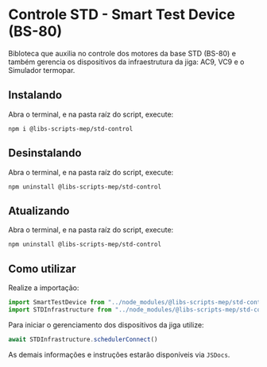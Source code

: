 # Controle STD - Smart Test Device (BS-80)

Bibloteca que auxilia no controle dos motores da base STD (BS-80) e também gerencia os dispositivos da infraestrutura da jiga: AC9, VC9 e o Simulador termopar.

## Instalando

Abra o terminal, e na pasta raíz do script, execute:

```
npm i @libs-scripts-mep/std-control
```

## Desinstalando

Abra o terminal, e na pasta raíz do script, execute:

```
npm uninstall @libs-scripts-mep/std-control
```

## Atualizando

Abra o terminal, e na pasta raíz do script, execute:

```
npm uninstall @libs-scripts-mep/std-control
```

## Como utilizar

Realize a importação:

```js
import SmartTestDevice from "../node_modules/@libs-scripts-mep/std-control/std-control.js"
import STDInfrastructure from "../node_modules/@libs-scripts-mep/std-control/std-infra.js"
```

Para iniciar o gerenciamento dos dispositivos da jiga utilize:

```js 
await STDInfrastructure.schedulerConnect() 
```

As demais informações e instruções estarão disponíveis via `JSDocs`.
